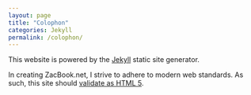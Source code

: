 ```yaml
---
layout: page
title: "Colophon"
categories: Jekyll
permalink: /colophon/
---
```


This website is powered by the [Jekyll](http://jekyllrb.com) static site generator.

In creating ZacBook.net, I strive to adhere to modern web standards. As such, this site should [validate as HTML 5](https://validator.w3.org/nu/?doc=http%3A%2F%2Fzacbook.net%2F).